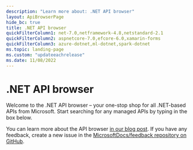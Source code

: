 ```yaml
---
description: "Learn more about: .NET API browser"
layout: ApiBrowserPage
hide_bc: true
title: .NET API browser
quickFilterColumn1: net-7.0,netframework-4.8,netstandard-2.1
quickFilterColumn2: aspnetcore-7.0,efcore-6.0,xamarin-forms
quickFilterColumn3: azure-dotnet,ml-dotnet,spark-dotnet
ms.topic: landing-page
ms.custom: "updateeachrelease"
ms.date: 11/08/2022
---
```

# .NET API browser

Welcome to the .NET API browser – your one-stop shop for all .NET-based APIs from Microsoft. Start searching for any managed APIs by typing in the box below.

You can learn more about the API browser [in our blog post](/teamblog/announcing-unified-dotnet-experience-on-docs). If you have any feedback, create a new issue in the [MicrosoftDocs/feedback repository on GitHub](https://github.com/MicrosoftDocs/feedback/issues).
